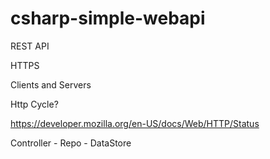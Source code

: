 # csharp-simple-webapi

REST API

HTTPS

Clients and Servers

Http Cycle?




https://developer.mozilla.org/en-US/docs/Web/HTTP/Status


Controller - Repo - DataStore
